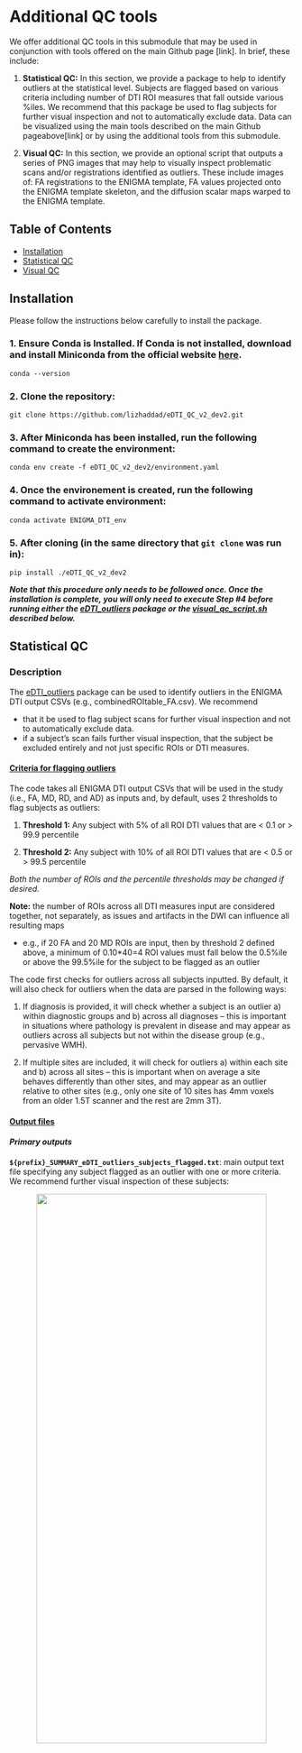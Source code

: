 # Additional QC tools

We offer additional QC tools in this submodule that may be used in conjunction with tools offered on the main Github page [link]. In brief, these include:

1. **Statistical QC:** In this section, we provide a package to help to identify outliers at the statistical level. Subjects are flagged based on various criteria including number of DTI ROI measures that fall outside various %iles. We recommend that this package be used to flag subjects for further visual inspection and not to automatically exclude data. Data can be visualized using the main tools described on the main Github pageabove[link] or by using the additional tools from this submodule.  

2. **Visual QC:** In this section, we provide an optional script that outputs a series of PNG images that may help to visually inspect problematic scans and/or registrations identified as outliers. These include images of: FA registrations to the ENIGMA template, FA values projected onto the ENIGMA template skeleton, and the diffusion scalar maps warped to the ENIGMA template.

## Table of Contents
- [Installation](#installation)
- [Statistical QC](#statistical-qc)
- [Visual QC](#visual-qc)


## Installation

Please follow the instructions below carefully to install the package.

### 1. Ensure Conda is Installed. If Conda is not installed, download and install Miniconda from the official website [here](https://docs.conda.io/projects/conda/en/latest/user-guide/install/index.html). 
  `conda --version`
### 2. Clone the repository:
  `git clone https://github.com/lizhaddad/eDTI_QC_v2_dev2.git`

### 3. After Miniconda has been installed, run the following command to create the environment:
  `conda env create -f eDTI_QC_v2_dev2/environment.yaml`

### 4. Once the environement is created, run the following command to activate environment:
  `conda activate ENIGMA_DTI_env`

### 5. After cloning (in the same directory that `git clone` was run in):
  `pip install ./eDTI_QC_v2_dev2`

**_Note that this procedure only needs to be followed once. Once the installation is complete, you will only need to execute Step #4 before running either the [eDTI_outliers](https://github.com/lizhaddad/eDTI_QC_v2_dev2/tree/c0981c8c8230d0277c5641971ad2a3bc5d3a3b55/eDTI_outliers) package or the [visual_qc_script.sh](https://github.com/lizhaddad/eDTI_QC_v2_dev2/blob/31e6dd2c687266182acd51f54c1d222b1724d435/visual_qc/visual_qc_script.sh) described below._**


## Statistical QC

### Description

The [eDTI_outliers](https://github.com/lizhaddad/eDTI_QC_v2_dev2/tree/c0981c8c8230d0277c5641971ad2a3bc5d3a3b55/eDTI_outliers) package can be used to identify outliers in the ENIGMA DTI output CSVs (e.g., combinedROItable_FA.csv). We recommend
* that it be used to flag subject scans for further visual inspection and not to automatically exclude data.
* if a subject’s scan fails further visual inspection, that the subject be excluded entirely and not just specific ROIs or DTI measures.

#### <ins>Criteria for flagging outliers</ins>

The code takes all ENIGMA DTI output CSVs that will be used in the study (i.e., FA, MD, RD, and AD) as inputs and, by default, uses 2 thresholds to flag subjects as outliers:

1. **Threshold 1:** Any subject with 5% of all ROI DTI values that are < 0.1 or > 99.9 percentile

2. **Threshold 2:** Any subject with 10% of all ROI DTI values that are < 0.5 or > 99.5 percentile

_Both the number of ROIs and the percentile thresholds may be changed if desired._

**Note:** the number of ROIs across all DTI measures input are considered together, not separately, as issues and artifacts in the DWI can influence all resulting maps 
* e.g., if 20 FA and 20 MD ROIs are input, then by threshold 2 defined above, a minimum of 0.10*40=4 ROI values must fall below the 0.5%ile or above the 99.5%ile for the subject to be flagged as an outlier

The code first checks for outliers across all subjects inputted. By default, it will also check for outliers when the data are parsed in the following ways:

1. If diagnosis is provided, it will check whether a subject is an outlier a) within diagnostic groups and b) across all diagnoses – this is important in situations where pathology is prevalent in disease and may appear as outliers across all subjects but not within the disease group (e.g., pervasive WMH). 

2. If multiple sites are included, it will check for outliers a) within each site and b) across all sites – this is important when on average a site behaves differently than other sites, and may appear as an outlier relative to other sites (e.g., only one site of 10 sites has 4mm voxels from an older 1.5T scanner and the rest are 2mm 3T). 

#### <ins>Output files</ins>

#### _Primary outputs_

**`${prefix}_SUMMARY_eDTI_outliers_subjects_flagged.txt`**: main output text file specifying any subject flagged as an outlier with one or more criteria. We recommend further visual inspection of these subjects:

<p align="center">
<img src="https://github.com/lizhaddad/eDTI_QC_v2_dev2/blob/c0981c8c8230d0277c5641971ad2a3bc5d3a3b55/eDTI_outliers/images/example_main_output.png" width="90%" height="50%">
</p>

**`${prefix}_eDTI_outliers.log`**: text file log of the command, flags, and inputs used

#### _Secondary outputs_

Additional information on the criteria for which each subject was flagged and the specific ROI measures flagged can be found in the **`Supplementary_Outputs/`** folder.

**`Supplementary_Outputs/${prefix}_eDTI_outliers_subjects_flagged_byCriteria.xlsx`**: formatted excel file details, for each subject, how many ROI measures were flagged using each of 8 possible criteria. The 9 columns indicate the number of outliers detected:
* Across sites, across diagnoses, using threshold 1
* Across sites, across diagnoses, using threshold 2
* Across sites, within diagnoses, using threshold 1
* Across sites, within diagnoses, using threshold 2
* Within sites, across diagnoses, using threshold 1
* Within sites, across diagnoses, using threshold 2
* Within sites, within diagnoses, using threshold 1
* Within sites, within diagnoses, using threshold 2
* Summary column indicating the total number of times the subject was flagged across the 8 criteria

**Note:** If there are not multiple diagnoses or sites, these columns will automatically be excluded. Only ROI measure counts that meet or surpass the given criteria are noted (e.g. if only 3% of ROIs were identified as outliers, not 10%, the cell remains blank) 

<p align="center">
<img src="https://github.com/lizhaddad/eDTI_QC_v2_dev2/blob/c0981c8c8230d0277c5641971ad2a3bc5d3a3b55/eDTI_outliers/images/example_xlsx.png" width="90%" height="50%">
</p>

**`Supplementary_Outputs/${prefix}_eDTI_outliers_subjects_flagged_byCriteria.csv`**: CSV with the same information as **`Supplementary_Outputs/${prefix}_eDTI_outliers_subjects_flagged_byCriteria.xlsx`** but saved in a format that is easier to filter and read into other packages.

**`Supplementary_Outputs/${prefix}_eDTI_outliers_ROIs_flagged_byCriteria.csv`**: CSV with the number of ROI measures that were identified as outliers replaced with a list of the specific ROIs that were flagged

<p align="center">
<img src="https://github.com/lizhaddad/eDTI_QC_v2_dev2/blob/c0981c8c8230d0277c5641971ad2a3bc5d3a3b55/eDTI_outliers/images/example_roi_flagged.png" width="90%" height="50%">
</p>

### Setting up input files

**`eDTI_outliers.py`** requires two input files to run:

1.) <ins>ENIGMA DTI outputs text file</ins>: A text file enumerating the absolute path to each ENIGMA DTI output CSV file. These are the CSV files containing all the mean DTI measures in each ROI. **_We assume these CSVs include the standard white matter ROIs output by running the ENIGMA DTI protocol_**.

<p align="center">
<img src="https://github.com/lizhaddad/eDTI_QC_v2_dev2/blob/c0981c8c8230d0277c5641971ad2a3bc5d3a3b55/eDTI_outliers/images/example_text.png" width="90%" height="50%">
</p>

2.) <ins>Demographics CSV file</ins>: If you would like site and diagnosis to be considered, a separate CSV file with columns indicating diagnosis and site for each subject. This file can include other demographic and study variables as well, they do need to be removed. 

<p align="center">
<img src="https://github.com/lizhaddad/eDTI_QC_v2_dev2/blob/c0981c8c8230d0277c5641971ad2a3bc5d3a3b55/eDTI_outliers/images/example_demog.png" width="90%" height="50%">
</p>

The **subject ID column name must match** across all CSVs listed in the ENIGMA DTI outputs text file and the demographics CSV file.



### Usage

```
conda activate ENIGMA_DTI_env

eDTI_outliers \
--subjID subjectID \
--dx Diagnosis \
--site Site \
--demogCSV /Users/enigma_DTI/projects/tbss/example_input/example_demog.csv \
--output /Users/enigma_DTI/projects/tbss/example_output/eDTI_project \
--DTIinputs /Users/enigma_DTI/projects/tbss/example_input/example_text.txt
```

| flag        | input type   | required/ optional | description                                                                                                                                                                                                                                                                                                                                    |
| ----------- | ------------ | ------------------ | ---------------------------------------------------------------------------------------------------------------------------------------------------------------------------------------------------------------------------------------------------------------------------------------------------------------------------------------------- |
| \--subjID   | string       | required           | Indicate the column name that indicates the subject ID information across all files input (e.g., –subjID subjectID). Make sure the subject ID column name is the same across all input CSV files.                                                                                                                                              |
| –-DTIinputs  | text file    | required           | Path to text file that contains a list of absolute paths to each ENIGMA DTI output CSV file. This should contain a minimum of 1 path, but can include more.                                                                                                                                                                                    |
| \--demogCSV | csv file     | optional           | Path to CSV file that contains all study variables (e.g. demographic information). If you would like site and diagnosis to be considered, this CSV should contain columns for diagnosis group and site, if available. If not provided, only outliers across all diagnoses and sites will be considered.                                        |
| \--dx       | string       | optional           | If applicable, indicate the column name that indicates diagnosis information in –demogCSV (e.g., –dx Diagnosis). If not provided, only outliers across all diagnoses will be considered.                                                                                                                                                       |
| \--site     | string       | optional           | If applicable, indicate the column name that indicates site or study information in –demogCSV (e.g., –site Site). If not provided, only outliers across all sites will be considered.                                                                                                                                                          |
| –-quant1     | numeric      | optional           | List of 2 numbers between 0 and 1 indicating the upper and lower quantile thresholds used to identify outliers (e.g. –quant1 .25 .75). NOTE: By default this is set to –quant1 .005 .995 such that ROI values < 0.5 %ile or > 99.5 %ile are flagged                                                                                            |
| \--perc1    | numeric      | optional           | Number between 0 and 1 indicating the percent of ROIs that must fall outside the thresholds defined by –quant1 in order to flag a subject as an outlier (e.g. –perc1 .50 indicates 50%). NOTE: By default this is set to –perc1 0.1 such that if 10% of the total number of ROIs are outside quant1, the subject will be flagged as an outlier |
| –-quant2     | numeric      | optional           | List of 2 numbers between 0 and 1 indicating the upper and lower quantile thresholds used to identify outliers (e.g. –quant2 .25 .75). NOTE: By default this is set to –quant2 .001 .999 such that ROI values < 0.1 %ile or > 99.9 %ile are flagged                                                                                            |
| \--perc2    | numeric      | optional           | Number between 0 and 1 indicating the percent of ROIs that must fall outside the thresholds defined by –quant2 in order to flag a subject as an outlier (e.g. –perc2 .50 indicates 50%). NOTE: By default this is set to –perc2 0.05 such that if 5% of the total number of ROIs are outside quant2, the subject will be flagged as an outlier |
| \--output   | path/ prefix | required           | Path to where the output files will be outputted along with an output prefix (e.g. /Users/enigma_DTI/projects/tbss/example_output/eDTI_project).                                                                                                                                                                                                                                                       |





## Visual QC

Once you have created the environment from described in [this section](##Installation), be sure to activate the environment in your terminal (as in step 4) each time you want to run the visual QC script:

`conda activate ENIGMA_DTI_env`

Open the [visual qc script.sh](https://github.com/lizhaddad/eDTI_QC_v2_dev2/blob/826fcbebcee3d9fdc06ef3d402f259b9c14c58c2/visual_qc/visual_qc_script.sh) in any text editor and modify the paths and file suffixes in the "EDIT ME" section.

Once you have completed these two steps, simply run the script in a terminal as such (being sure to point to the absolute path if the script is not in your present working directory):

`./visual_qc.script.sh` 

Next, you can view the following outputs:

### FA registration
Shows the outline of the ENIGMA template in red overlaid on each subject’s FA image

_What to look for:_
* Red outline is misaligned in central white matter regions of high FA (eg: the corpus callosum, internal capsule, etc)

**Good example:**


<p align="center">
<img src="https://github.com/lizhaddad/eDTI_QC_v2_dev2/blob/826fcbebcee3d9fdc06ef3d402f259b9c14c58c2/visual_qc/images/registration_qc_good.png" width="90%" height="50%">
</p>

**Bad example:**

<p align="center">
<img src="https://github.com/lizhaddad/eDTI_QC_v2_dev2/blob/826fcbebcee3d9fdc06ef3d402f259b9c14c58c2/visual_qc/images/registration_qc_bad.png" width="90%" height="50%">
</p>

### FA skeleton
Creates a picture of extracted subject FA values in the ENIGMA template skeleton which shows the different intensities to check for breaks in skeleton

_What to look for:_
* Regions of skeleton with no values (i.e. dark/blacked out)
* Extreme differences in contrast/FA values in the skeleton indicating noisy FA

**Good example:**

<p align="center">
<img src="https://github.com/lizhaddad/eDTI_QC_v2_dev2/blob/826fcbebcee3d9fdc06ef3d402f259b9c14c58c2/visual_qc/images/skeleton_qc_good.png" width="90%" height="50%">
</p>

**Bad example:**

<p align="center">
<img src="https://github.com/lizhaddad/eDTI_QC_v2_dev2/blob/826fcbebcee3d9fdc06ef3d402f259b9c14c58c2/visual_qc/images/skeleton_qc_bad.png" width="90%" height="50%">
</p>


### dMRI maps
DTI scalar maps (i.e. FA, MD, AD, RD) warped to the ENIGMA template

_What to look for:_
* Evidence of misregistration (eg: image looks extremely distorted, out of field of view)
* Another opportunity to QC preprocessing if it wasn’t done (i.e. note noisy images, pathology, cropped FOV, etc)

**Example FA:**
<p align="center">
<img src="https://github.com/lizhaddad/eDTI_QC_v2_dev2/blob/f15f34baeec08485da47b618bf5b57da79ede787/visual_qc/images/example_FA2ENIGMA_QC.png" width="90%" height="50%">
</p>


**Example MD:**
<p align="center">
<img src="https://github.com/lizhaddad/eDTI_QC_v2_dev2/blob/f15f34baeec08485da47b618bf5b57da79ede787/visual_qc/images/example_MD2ENIGMA_QC.png" width="90%" height="50%">
</p>
